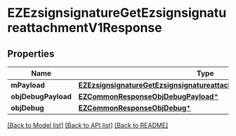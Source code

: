 # EZEzsignsignatureGetEzsignsignatureattachmentV1Response

## Properties
Name | Type | Description | Notes
------------ | ------------- | ------------- | -------------
**mPayload** | [**EZEzsignsignatureGetEzsignsignatureattachmentV1ResponseMPayload***](EZEzsignsignatureGetEzsignsignatureattachmentV1ResponseMPayload.md) |  | 
**objDebugPayload** | [**EZCommonResponseObjDebugPayload***](EZCommonResponseObjDebugPayload.md) |  | [optional] 
**objDebug** | [**EZCommonResponseObjDebug***](EZCommonResponseObjDebug.md) |  | [optional] 

[[Back to Model list]](../README.md#documentation-for-models) [[Back to API list]](../README.md#documentation-for-api-endpoints) [[Back to README]](../README.md)



